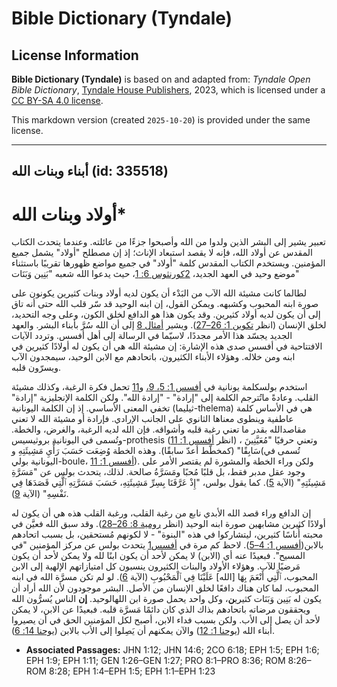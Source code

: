 # Bible Dictionary (Tyndale)

## License Information

**Bible Dictionary (Tyndale)** is based on and adapted from: _Tyndale Open Bible Dictionary_, [Tyndale House Publishers](https://tyndaleopenresources.com/), 2023, which is licensed under a [CC BY-SA 4.0 license](https://creativecommons.org/licenses/by-sa/4.0/legalcode.en).

This markdown version (created `2025-10-20`) is provided under the same license.



--------------------------------

## أبناء وبنات الله (id: 335518)

**أولاد** وبنات الله\*
======================

تعبير يشير إلى البشر الذين ولدوا من الله وأصبحوا جزءًا من عائلته. وعندما يتحدث الكتاب المقدس عن أولاد الله، فإنه لا يقصد استبعاد الإناث؛ إذ إن مصطلح "أولاد" يشمل جميع المؤمنين. ويستخدم الكتاب المقدس كلمة "أولاد" في جميع مواضع ظهورها تقريبًا باستثناء موضع وحيد في العهد الجديد، [2كورنثوس 6: 1](https://ref.ly/2Cor6:18)، حيث يدعوا الله شعبه "بَنِين وَبَنَات"

لطالما كانت مشيئة الله الآب من البَدْء أن يكون لديه أولاد وبنات كثيرين يكونون على صورة ابنه المحبوب وكشبهه. ويمكن القول، إن ابنه الوحيد قد سّر قلب الله حتى أنه تاق إلى أن يكون لديه أولاد كثيرين. وقد يكون هذا هو الدافع لخلق الكون، وعلى وجه التحديد، لخلق الإنسان (انظر [تكوين 1: 26–27](https://ref.ly/Gen1:26-Gen1:27)). ويشير [أمثال 8](https://ref.ly/Prov8:1-Prov8:36) إلى أن الله سُرَّ بأبناء البشر. والعهد الجديد يجسّد هذا الأمر مجددًا، لاسيّما في الرسالة إلى أهل أفسس. وتردد الآيات الافتتاحية في أفسس صدى هذه الإشارة: إن مشيئة الله هي أن يكون له أولادًا كثيرين في ابنه ومن خلاله. وهؤلاء الأبناء الكثيرون، باتحادهم مع الابن الوحيد، سيمجدون الآب ويسرّون قلبه.

استخدم بولسكلمة يونانية في [أفسس 1: 5، 9،](https://ref.ly/Eph1:5,Eph1:9) و[11](https://ref.ly/Eph1:11) تحمل فكرة الرغبة، وكذلك مشيئة القلب. وعادةً ماتُترجم الكلمة إلى "إرادة" \- "إرادة الله". ولكن الكلمة الإنجليزية "إرادة" تخفي المعنى الأساسي. إذ إن الكلمة اليونانية (ثيليما\-thelema) هي في الأساس كلمة عاطفية وينطوى معناها الثانوي على الجانب الإرادي. فإرادة أو مشيئة الله لا تعني مقاصدالله بقدر ما تعني رغبة قلبه وأشواقه. فإن الله لديه الرغبة، والغرض، والخطة. وتُسمى في اليونانية بروثيسيس\-prothesis (انظر [أفسس 1: 11](https://ref.ly/Eph1:11)) ، وتعني حرفيًا "مُعَيَّنِينَ سَابِقًا" (كمخطّط أعدّ سابقًا). وهذه الخطة وُضِعَت حَسَبَ رَأْيِ مَشِيئَتِهِ و(تُسمى في اليونانية بولي\-boule، [أفسس 1: 11](https://ref.ly/Eph1:11)). ولكن وراء الخطة والمشورة لم يقتصر الأمر على وجود عقل مدبر فقط، بل قلبًا مُحبًا ومَسَرَّةُ صالحة. لذلك، يتحدث بولس عن "مَسَرَّةِ مَشِيئَتِهِ" (الآية [5](https://ref.ly/Eph1:5)). كما يقول بولس، "إِذْ عَرَّفَنَا بِسِرِّ مَشِيئَتِهِ، حَسَبَ مَسَرَّتِهِ ٱلَّتِي قَصَدَهَا فِي نَفْسِهِ" (الآية [9](https://ref.ly/Eph1:9)).

إن الدافع وراء قصد الله الأبدي نابع من رغبة القلب، ورغبة القلب هذه هي أن يكون له أولادًا كثيرين مشابهين صورة ابنه الوحيد (انظر [رومية 8: 26–28](https://ref.ly/Rom8:26-Rom8:28)). وقد سبق الله فعيَّن في محبته أُناسًا كثيرين، ليتشاركوا في هذه "البنوة" \- لا لكونهم مُستحقين، بل بسبب اتحادهم بالابن([أفسس 1: 4–5](https://ref.ly/Eph1:4-Eph1:5)). لاحظ كم مرة في [أفسس1](https://ref.ly/Eph1:1-Eph1:23) يتحدث بولس عن مركز المؤمنين "في المسيح". فبعيدًا عنه أي (الابن) لا يمكن لأحد أن يكون ابنًا لله ولا يمكن لأحد أن يكون مَرضيًا للآب. وهؤلاء الأولاد والبنات الكثيرون ينسبون كل امتيازاتهم الإلهية إلى الابن المحبوب، ٱلَّتِي أَنْعَمَ بِهَا \[الله] عَلَيْنَا فِي ٱلْمَحْبُوبِ (الآية [6](https://ref.ly/Eph1:6)). لو لم تكن مسرَّة الله في ابنه المحبوب، لما كان هناك دافعًا لخلق الإنسان من الأصل. البشر موجودون لأن الله أراد أن يكون له بَنِين وَبَنَات كثيري**ن**، وكل واحد يحمل صورة ابن اللهالوحيد. **إن** الناس يُسرُّون الله ويحققون مرضاته باتحادهم بذاك الذي كان دائمًا مَسرَّة قلبه. فبعيدًا عن الابن، لا يمكن لأحد أن يصل إلى الأب. ولكن بسبب فداء الابن، أصبح لكل المؤمنين الحق في أن يصيروا أبناء الله ([يوحنا 1: 12](https://ref.ly/John1:12)) والآن يمكنهم أن يَصِلوا إلى الأب بالابن ([يوحنا 14: 6](https://ref.ly/John14:6)).

* **Associated Passages:** JHN 1:12; JHN 14:6; 2CO 6:18; EPH 1:5; EPH 1:6; EPH 1:9; EPH 1:11; GEN 1:26–GEN 1:27; PRO 8:1–PRO 8:36; ROM 8:26–ROM 8:28; EPH 1:4–EPH 1:5; EPH 1:1–EPH 1:23

